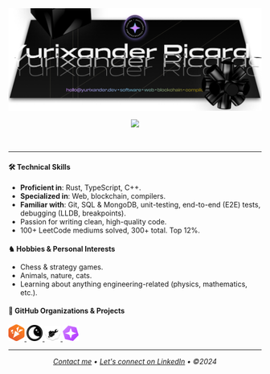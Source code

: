 <img src="./assets/header.png" />

<p align="center">
  <a href="https://skillicons.dev">
    <img src="https://skillicons.dev/icons?i=ts,rust,cpp,react,nextjs,tailwind,git,electron,mysql,webflow,figma" />
  </a>
</p>

<br />

<hr />

#### 🛠 Technical Skills

- **Proficient in**: Rust, TypeScript, C++.
- **Specialized in**: Web, blockchain, compilers.
- **Familiar with**: Git, SQL & MongoDB, unit-testing, end-to-end (E2E) tests, debugging (LLDB, breakpoints).
- Passion for writing clean, high-quality code.
- 100+ LeetCode mediums solved, 300+ total. Top 12%.

#### ♞ Hobbies & Personal Interests

- Chess & strategy games.
- Animals, nature, cats.
- Learning about anything engineering-related (physics, mathematics, etc.).

#### 🌟 GitHub Organizations & Projects

<a href="https://github.com/codex-tooling/tails">
  <img width="32" src="./assets/tails-project-logo.png" />
</a>
<a href="https://github.com/halfmoongames">
  <img width="32" src="./assets/halfmoongames-org-logo.png" />
</a>
<a href="https://github.com/codex-tooling">
  <img width="32" src="./assets/codex-tooling-org-logo.png" />
</a>
<a href="https://github.com/yurixander/mirage">
  <img width="32" src="./assets/mirage-project-logo.png" />
</a>

<hr />

<p align="center">
  <i>
   <a href="mailto:hello@yurixander.dev">Contact me</a> &bull; <a href="https://linkedin.com/in/yurixander">Let's connect on LinkedIn</a> &bull; &copy;2024
  </i>
</p>
